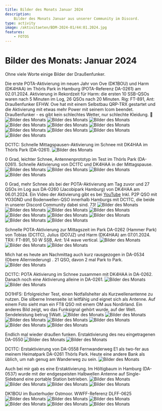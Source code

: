 ```yaml
---
title: Bilder des Monats Januar 2024
description:
    Bilder des Monats Januar aus unserer Community im Discord.
type: activity
image: /aktivitaeten/BDM-2024-01/44:01.2024.jpg
features:
    - FOTOS
---
```


# Bilder des Monats: Januar 2024

Ohne viele Worte einige Bilder der Draußenfunker.

Die erste POTA-Aktivierung im neuen Jahr von Ove (DK1BOU) und Harm (DK4HAA) im Thörls Park in Hamburg (POTA-Referenz DA-0261) am 02.01.2024. Aktivierung in Rekordzeit für Harm: die ersten 10 SSB-QSOs waren nach 5 Minuten im Log, 26 QSOs nach 20 Minuten. Rig: FT-891, Ant: Draußenfunker EFHW. Ove hat mit einem Selbstbau QRP-TRX gestartet und die Aktivierung mit etwas mehr Power mit seinem Icom beendet. Draußenfunker - es gibt kein schlechtes Wetter, nur schlechte Kleidung. 🙂
![Bilder des Monats](/aktivitaeten/BDM-2024-01/0:01.2024.jpg)
![Bilder des Monats](/aktivitaeten/BDM-2024-01/1:01.2024.jpg)
![Bilder des Monats](/aktivitaeten/BDM-2024-01/2:01.2024.jpg)
![Bilder des Monats](/aktivitaeten/BDM-2024-01/3:01.2024.jpg)
![Bilder des Monats](/aktivitaeten/BDM-2024-01/4:01.2024.jpg)
![Bilder des Monats](/aktivitaeten/BDM-2024-01/5:01.2024.jpg)
![Bilder des Monats](/aktivitaeten/BDM-2024-01/6:01.2024.jpg)
![Bilder des Monats](/aktivitaeten/BDM-2024-01/7:01.2024.jpg)
![Bilder des Monats](/aktivitaeten/BDM-2024-01/8:01.2024.jpg)
![Bilder des Monats](/aktivitaeten/BDM-2024-01/9:01.2024.jpg)

DC1TC: Schnelle Mittagspausen-Aktivierung im Schnee mit DK4HAA im Thörls Park (DA-0261).
![Bilder des Monats](/aktivitaeten/BDM-2024-01/10:01.2024.jpg)

0 Grad, leichter Schnee, Antennenprototyp im Test im Thörls Park (DA-0261). Schnelle Aktivierung von DC1TC und DK4HAA in der Mittagspause.
![Bilder des Monats](/aktivitaeten/BDM-2024-01/11:01.2024.jpg)
![Bilder des Monats](/aktivitaeten/BDM-2024-01/12:01.2024.jpg)
![Bilder des Monats](/aktivitaeten/BDM-2024-01/13:01.2024.jpg)
![Bilder des Monats](/aktivitaeten/BDM-2024-01/14:01.2024.jpg)

0 Grad, mehr Schnee als bei der POTA-Aktivierung am Tag zuvor und 27 QSOs im Log aus DA-0260 (Jacobipark Hamburg) von DK4HAA am 06.01.2024. Ein Video der Aktivierung gibt es bei [YouTube](https://www.youtube.com/watch?v=IrrWzt9R7kk) Inkl. P2P QSO mit YO3GND und Bodenwellen-QSO innerhalb Hamburgs mit DC1TC, die beide in unserer Discord Community dabei sind. 73!
![Bilder des Monats](/aktivitaeten/BDM-2024-01/15:01.2024.jpg)
![Bilder des Monats](/aktivitaeten/BDM-2024-01/16:01.2024.jpg)
![Bilder des Monats](/aktivitaeten/BDM-2024-01/17:01.2024.jpg)
![Bilder des Monats](/aktivitaeten/BDM-2024-01/18:01.2024.jpg)
![Bilder des Monats](/aktivitaeten/BDM-2024-01/19:01.2024.jpg)
![Bilder des Monats](/aktivitaeten/BDM-2024-01/20:01.2024.jpg)
![Bilder des Monats](/aktivitaeten/BDM-2024-01/21:01.2024.jpg)
![Bilder des Monats](/aktivitaeten/BDM-2024-01/22:01.2024.jpg)
![Bilder des Monats](/aktivitaeten/BDM-2024-01/23:01.2024.jpg)

Schnelle POTA-Aktivierung zur Mittagszeit im Park DA-0262 (Hammer Park) von Tobias (DC1TC), Julius (DO7JZ) und Harm (DK4HAA) am 07.01.2024. TRX: FT-891, 50 W SSB, Ant: 1/4 wave vertical.
![Bilder des Monats](/aktivitaeten/BDM-2024-01/24:01.2024.jpg)
![Bilder des Monats](/aktivitaeten/BDM-2024-01/25:01.2024.jpg)
![Bilder des Monats](/aktivitaeten/BDM-2024-01/26:01.2024.jpg)

Mich hat es heute am Nachmittag auch kurz rausgezogen in DA-0534 (Obere Allerniederung) . 21 QSO, davon 2 mal Park to Park.
![Bilder des Monats](/aktivitaeten/BDM-2024-01/27:01.2024.jpg)

DC1TC: POTA Aktivierung im Schnee zusammen mit DK4HAA in DA-0262. Danach noch eine Aktivierung alleine in DA-0261.
![Bilder des Monats](/aktivitaeten/BDM-2024-01/28:01.2024.jpg)
![Bilder des Monats](/aktivitaeten/BDM-2024-01/29:01.2024.jpg)

DO1HFS: Erfolgreicher Test, einen Notfallshelter als Kurzwellenantenne zu nutzen. Die silberne Innenseite ist leitfähig und eignet sich als Antenne. Auf einem Foto sieht man ein FT8 QSO mit einem OM aus Nordirland. Ein anderes Bild zeigt, wo das Funksignal gehört wurde, auf der Welt. Sendeleistung betrug 5Watt.
![Bilder des Monats](/aktivitaeten/BDM-2024-01/30:01.2024.jpg)
![Bilder des Monats](/aktivitaeten/BDM-2024-01/31:01.2024.jpg)
![Bilder des Monats](/aktivitaeten/BDM-2024-01/32:01.2024.jpg)
![Bilder des Monats](/aktivitaeten/BDM-2024-01/33:01.2024.jpg)
![Bilder des Monats](/aktivitaeten/BDM-2024-01/34:01.2024.jpg)
![Bilder des Monats](/aktivitaeten/BDM-2024-01/35:01.2024.jpg)
![Bilder des Monats](/aktivitaeten/BDM-2024-01/36:01.2024.jpg)

Endlich mal wieder draußen funken. Erstaktivierung des neu eingetragenen DA-0550
![Bilder des Monats](/aktivitaeten/BDM-2024-01/37:01.2024.jpg)
![Bilder des Monats](/aktivitaeten/BDM-2024-01/38:01.2024.jpg)

DC1TC: Erstaktivierung von DA-0558 Fernwanderweg E1 als two-fer aus meinem Heimatpark DA-0261 Thörls Park. Heute eine andere Bank als üblich, um nah genug am Wanderweg zu sein.
![Bilder des Monats](/aktivitaeten/BDM-2024-01/39:01.2024.jpg)

Auch bei mir gab es eine Erstaktivierung. Im Höltigbaum in Hamburg (DA-0537) wurde mit der endgespeisten Halbwellen Antenne auf Single-Sideband eine portable Station betrieben.
![Bilder des Monats](/aktivitaeten/BDM-2024-01/40:01.2024.jpg)
![Bilder des Monats](/aktivitaeten/BDM-2024-01/41:01.2024.jpg)
![Bilder des Monats](/aktivitaeten/BDM-2024-01/42:01.2024.jpg)
![Bilder des Monats](/aktivitaeten/BDM-2024-01/43:01.2024.jpg)

DK1BOU im Buxterhuder Ostmoor. WWFF-Referenz DLFF-0625
![Bilder des Monats](/aktivitaeten/BDM-2024-01/44:01.2024.jpg)
![Bilder des Monats](/aktivitaeten/BDM-2024-01/45:01.2024.jpg)
![Bilder des Monats](/aktivitaeten/BDM-2024-01/46:01.2024.jpg)
![Bilder des Monats](/aktivitaeten/BDM-2024-01/47:01.2024.jpg)
![Bilder des Monats](/aktivitaeten/BDM-2024-01/48:01.2024.jpg)
![Bilder des Monats](/aktivitaeten/BDM-2024-01/49:01.2024.jpg)
